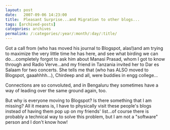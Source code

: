 ```yaml
---
layout: post
date:	2007-09-06 14:23:00
title:  Pleasant Surprise...and Migration to other blogs...
tags: [archived-posts]
categories: archives
permalink: /:categories/:year/:month/:day/:title/
---
```

Got a call from <LJ user="chirdeep_shetty"> (who has moved his journal to Blogspot, alas!)and am trying to maximize the very little time he has here, and see what birding we can do....completely forgot to ask him about Manasi Prasad, whom I got to know through <LJ user="say_yes04"> and Radio Verve...and my friend in Tanzania invited her to Dar es Salaam for two concerts. She tells me that <LJ user="anirudhc"> (who has ALSO moved to Blogspot, gaaahhhh...), Chirdeep and all, were buddies in engg college...

Connections are so convoluted, and in Bengaluru they sometimes have a way of leading over the same ground again, too.

But why is everyone moving to Blogspot? Is there something that I am missing? All it means is, I have to physically visit these people's blogs instead of having them pop up on my friends' list...of course there is probably a technical way to solve this problem, but I am not a "software" person and I don't know how!
